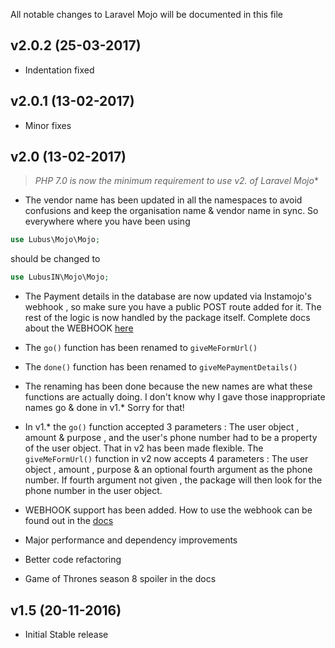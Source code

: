 All notable changes to Laravel Mojo will be documented in this file

## v2.0.2 (25-03-2017)
- Indentation fixed

## v2.0.1 (13-02-2017)
- Minor fixes

## v2.0 (13-02-2017)

> **PHP 7.0 is now the minimum requirement to use v2.* of Laravel Mojo**

- The vendor name has been updated in all the namespaces to avoid confusions and keep the organisation name & vendor name in sync. So everywhere where you have been using 
```php
use Lubus\Mojo\Mojo;
```
should be changed to 
```php
use LubusIN\Mojo\Mojo;
```

- The Payment details in the database are now updated via Instamojo's webhook , so make sure you have a public POST route added for it. The rest of the logic is now handled by the package itself. Complete docs about the WEBHOOK [here](https://github.com/lubusIN/laravel-mojo/wiki)

- The `go()` function has been renamed to `giveMeFormUrl()`

- The `done()` function has been renamed to `giveMePaymentDetails()`

- The renaming has been done because the new names are what these functions are actually doing. I don't know why I gave those inappropriate names go & done in v1.* Sorry for that!

- In v1.* the `go()` function accepted 3 parameters : The user object , amount & purpose , and the user's phone number had to be a property of the user object. That in v2 has been made flexible. The `giveMeFormUrl()` function in v2 now accepts 4 parameters : The user object , amount , purpose & an optional fourth argument as the phone number. If fourth argument not given , the package will then look for the phone number in the user object.

- WEBHOOK support has been added. How to use the webhook can be found out in the [docs](https://github.com/lubusIN/laravel-mojo/wiki)

- Major performance and dependency improvements

- Better code refactoring

- Game of Thrones season 8 spoiler in the docs

## v1.5 (20-11-2016)
- Initial Stable release
